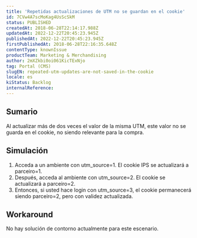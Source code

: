 ```yaml
---
title: 'Repetidas actualizaciones de UTM no se guardan en el cookie'
id: 7CVw4A7scMoKag4UsScSkM
status: PUBLISHED
createdAt: 2018-06-28T22:14:17.988Z
updatedAt: 2022-12-22T20:45:23.945Z
publishedAt: 2022-12-22T20:45:23.945Z
firstPublishedAt: 2018-06-28T22:16:35.648Z
contentType: knownIssue
productTeam: Marketing & Merchandising
author: 2mXZkbi0oi061KicTExNjo
tag: Portal (CMS)
slugEN: repeated-utm-updates-are-not-saved-in-the-cookie
locale: es
kiStatus: Backlog
internalReference: 
---
```


## Sumario

Al actualizar más de dos veces el valor de la misma UTM, este valor no se guarda en el cookie, no siendo relevante para la compra.

## Simulación

1. Acceda a un ambiente con utm_source=1. El cookie IPS se actualizará a parceiro=1.
2. Después, acceda al ambiente con utm_source=2. El cookie se actualizará a parceiro=2.
3. Entonces, si usted hace login con utm_source=3, el cookie permanecerá siendo parceiro=2, pero con validez actualizada.

## Workaround

No hay solución de contorno actualmente para este escenario.



